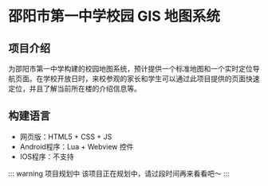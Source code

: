 # 邵阳市第一中学校园 GIS 地图系统

## 项目介绍
为邵阳市第一中学构建的校园地图系统，预计提供一个标准地图和一个实时定位导航页面。在学校开放日时，来校参观的家长和学生可以通过此项目提供的页面快速定位，并且了解当前所在楼的介绍信息等。

## 构建语言
- 网页版：HTML5 + CSS + JS
- Android程序：Lua + Webview 控件
- IOS程序：不支持

::: warning 项目规划中
该项目正在规划中，请过段时间再来看看吧～
:::